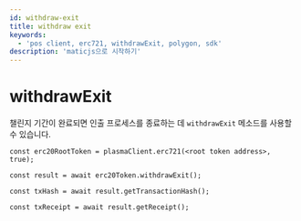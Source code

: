 ```yaml
---
id: withdraw-exit
title: withdraw exit
keywords:
  - 'pos client, erc721, withdrawExit, polygon, sdk'
description: 'maticjs으로 시작하기'
---
```


# withdrawExit

챌린지 기간이 완료되면 인출 프로세스를 종료하는 데 `withdrawExit` 메소드를 사용할 수 있습니다.

```
const erc20RootToken = plasmaClient.erc721(<root token address>, true);

const result = await erc20Token.withdrawExit();

const txHash = await result.getTransactionHash();

const txReceipt = await result.getReceipt();

```
